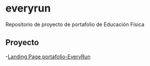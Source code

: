 # everyrun
Repositorio de proyecto de portafolio de Educación Física
 ## Proyecto 
 -[Landing Page portafolio-EveryRun](https://Enzo2587.github.io/everyrun/portafolio-ef)
